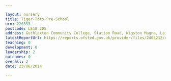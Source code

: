 ```yaml
---

layout: nursery
title: Tiger-Tots Pre-School
urn: 226353
postcode: LE18 2DS
address: Guthlaxton Community College, Station Road, Wigston Magna, Leicestershire, LE18 2DS
latestReportUrl: https://reports.ofsted.gov.uk/provider/files/2405212/urn/226353.pdf
teaching: 0
development: 0
leadership: 2
outcomes: 0
overall: 2
date: 23/06/2014

---
```

